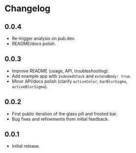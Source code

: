 # Changelog

## 0.0.4
- Re-trigger analysis on pub.dev.
- README/docs polish.

## 0.0.3
- Improve README (usage, API, troubleshooting).
- Add example app with `IndexedStack` and `extendBody: true`.
- Minor API/docs polish (clarify `activeColor`, `barBlurSigma`, `activeBlurSigma`).

## 0.0.2
- First public iteration of the glass pill and frosted bar.
- Bug fixes and refinements from initial feedback.

## 0.0.1
- Initial release.